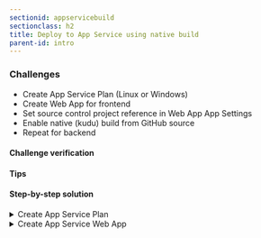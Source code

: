 ```yaml
---
sectionid: appservicebuild
sectionclass: h2
title: Deploy to App Service using native build
parent-id: intro
---
```


### Challenges
* Create App Service Plan (Linux or Windows)
* Create Web App for frontend
* Set source control project reference in Web App App Settings
* Enable native (kudu) build from GitHub source
* Repeat for backend

#### Challenge verification

#### Tips

#### Step-by-step solution

<details>
<summary>Create App Service Plan</summary>

Now we want to host our web resources in Azure. We will use an App Service Web Apps for this. Web Apps run on App Service Plans. Plans can be of type Windows or Linux and come in various sizes and feature sets. For this workshop, the Linux Standard SKU will be used, but feel free to play with other options. Throughout the scripts, some standard values are used for names and regions, but you can modify that if you like.
Your Resource Group should already be created in the Git Init section. Now run the following command:

```sh
az appservice plan create --resource-group <Resource-Group-Name> --name appworkshop-plan --sku S1

```

</details>

<details>
<summary>Create App Service Web App</summary>

To create the Web App, you can run the following command. Remember to replace the needed values.

```sh
az webapp create -g <Resource-Group-Name> --name <Unique-WebApp-Name> --plan appworkshop-plan
```

_Note: You can create a Linux-based App Service Plan by adding `--is-linux` and when creating an Web App you can specify the runtime with e.g. `--runtime 'DOTNETCORE|LTS'`. When provisioning from a PowerShell console you need to wrap the runtime in extra quotes like `--runtime '"DOTNETCORE|LTS"'`._

As we have multiple project in the source repo, we need to tell the build engine which project to build. We do this by specifying the PROJECT setting:
```sh
az webapp config appsettings set -g <Resource-Group-Name> --name <Unique-WebApp-Name> --settings PROJECT='src/client\client.csproj'
```

Now we can setup the build:

```sh
az webapp deployment source config -g <Resource-Group-Name> --name <Unique-WebApp-Name> --repo-url https://github.com/[account]/[repo] --branch master
```

Wait about a minute, and your web app should be available at https://<Unique-WebApp-Name>.azurewebsites.net

Repeat the steps for the backend Web API.
